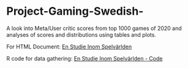 # Project-Gaming-Swedish-
A look into Meta/User critic scores from top 1000 games of 2020 and analyses of scores and distributions using tables and plots. 

For HTML Document:
[En Studie Inom Spelvärlden](https://htmlpreview.github.io/?https://github.com/NANyberg/Project-Gaming-Swedish-/blob/main/R/StudieInomSpelv%C3%A4rlden.html)

R code for data gathering:
[En Studie Inom Spelvärlden - Code](https://github.com/NANyberg/Project-Gaming-Swedish-/blob/main/R/StudieInomSpelv%C3%A4rlden.Rmd)
